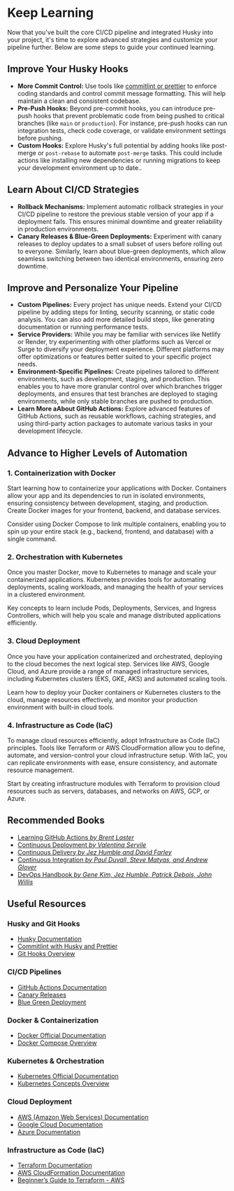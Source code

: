# Keep Learning

Now that you've built the core CI/CD pipeline and integrated Husky into your project, it's time to explore advanced strategies and customize your pipeline further. Below are some steps to guide your continued learning.

## Improve Your Husky Hooks
- **More Commit Control:** Use tools like [commitlint or prettier](https://theodorusclarence.com/shorts/husky-commitlint-prettier) to enforce coding standards and control commit message formatting. This will help maintain a clean and consistent codebase.
- **Pre-Push Hooks:** Beyond pre-commit hooks, you can introduce pre-push hooks that prevent problematic code from being pushed to critical branches (like `main` or `production`). For instance, pre-push hooks can run integration tests, check code coverage, or validate environment settings before pushing.
- **Custom Hooks:** Explore Husky's full potential by adding hooks like post-merge or `post-rebase` to automate `post-merge` tasks. This could include actions like installing new dependencies or running migrations to keep your development environment up to date..


## Learn About CI/CD Strategies
- **Rollback Mechanisms:** Implement automatic rollback strategies in your CI/CD pipeline to restore the previous stable version of your app if a deployment fails. This ensures minimal downtime and greater reliability in production environments.
- **Canary Releases & Blue-Green Deployments:** Experiment with canary releases to deploy updates to a small subset of users before rolling out to everyone. Similarly, learn about blue-green deployments, which allow seamless switching between two identical environments, ensuring zero downtime.

## Improve and Personalize Your Pipeline
- **Custom Pipelines:** Every project has unique needs. Extend your CI/CD pipeline by adding steps for linting, security scanning, or static code analysis. You can also add more detailed build steps, like generating documentation or running performance tests.
- **Service Providers:** While you may be familiar with services like Netlify or Render, try experimenting with other platforms such as Vercel or Surge to diversify your deployment experience. Different platforms may offer optimizations or features better suited to your specific project needs.
- **Environment-Specific Pipelines:** Create pipelines tailored to different environments, such as development, staging, and production. This enables you to have more granular control over which branches trigger deployments, and ensures that test branches are deployed to staging environments, while only stable branches are pushed to production.
- **Learn More aAbout GitHub Actions:** Explore advanced features of GitHub Actions, such as reusable workflows, caching strategies, and using third-party action packages to automate various tasks in your development lifecycle.

## Advance to Higher Levels of Automation

### 1. Containerization with Docker
Start learning how to containerize your applications with Docker. Containers allow your app and its dependencies to run in isolated environments, ensuring consistency between development, staging, and production. Create Docker images for your frontend, backend, and database services.

Consider using Docker Compose to link multiple containers, enabling you to spin up your entire stack (e.g., backend, frontend, and database) with a single command.

### 2. Orchestration with Kubernetes
Once you master Docker, move to Kubernetes to manage and scale your containerized applications. Kubernetes provides tools for automating deployments, scaling workloads, and managing the health of your services in a clustered environment.

Key concepts to learn include Pods, Deployments, Services, and Ingress Controllers, which will help you scale and manage distributed applications efficiently.

### 3. Cloud Deployment
Once you have your application containerized and orchestrated, deploying to the cloud becomes the next logical step. Services like AWS, Google Cloud, and Azure provide a range of managed infrastructure services, including Kubernetes clusters (EKS, GKE, AKS) and automated scaling tools.

Learn how to deploy your Docker containers or Kubernetes clusters to the cloud, manage resources effectively, and monitor your production environment with built-in cloud tools.

### 4. Infrastructure as Code (IaC)
To manage cloud resources efficiently, adopt Infrastructure as Code (IaC) principles. Tools like Terraform or AWS CloudFormation allow you to define, automate, and version-control your cloud infrastructure setup. With IaC, you can replicate environments with ease, ensure consistency, and automate resource management.

Start by creating infrastructure modules with Terraform to provision cloud resources such as servers, databases, and networks on AWS, GCP, or Azure.

## Recommended Books
- [Learning GitHub Actions *by Brent Laster*](https://www.oreilly.com/library/view/learning-github-actions/9781098131067/)
- [Continuous Deployment *by Valentina Servile*](https://www.oreilly.com/library/view/continuous-deployment/9781098146719/)
- [Continuous Delivery *by Jez Humble and David Farley*](https://martinfowler.com/books/continuousDelivery.html)
- [Continuous Integration *by Paul Duvall, Steve Matyas, and Andrew Glover*](https://martinfowler.com/books/duvall.html)
- [DevOps Handbook *by Gene Kim, Jez Humble, Patrick Debois, John Willis*](https://www.oreilly.com/library/view/the-devops-handbook/9781457191381/)

## Useful Resources

### Husky and Git Hooks
- [Husky Documentation](https://typicode.github.io/husky/)
- [Commitlint with Husky and Prettier](https://theodorusclarence.com/shorts/husky-commitlint-prettier)
- [Git Hooks Overview](https://git-scm.com/book/en/v2/Customizing-Git-Git-Hooks)

### CI/CD Pipelines
- [GitHub Actions Documentation](https://docs.github.com/en/actions)
- [Canary Releases](https://martinfowler.com/bliki/CanaryRelease.html)
- [Blue Green Deployment](https://martinfowler.com/bliki/BlueGreenDeployment.html)

### Docker & Containerization
- [Docker Official Documentation](https://docs.docker.com/)
- [Docker Compose Overview](https://docs.docker.com/compose/)

### Kubernetes & Orchestration
- [Kubernetes Official Documentation](https://kubernetes.io/docs/)
- [Kubernetes Concepts Overview](https://kubernetes.io/docs/concepts/)

### Cloud Deployment
- [AWS (Amazon Web Services) Documentation](https://aws.amazon.com/documentation/)
- [Google Cloud Documentation](https://cloud.google.com/docs)
- [Azure Documentation](https://docs.microsoft.com/en-us/azure/)

### Infrastructure as Code (IaC)
- [Terraform Documentation](https://www.terraform.io/docs/index.html)
- [AWS CloudFormation Documentation](https://aws.amazon.com/cloudformation/)
- [Beginner’s Guide to Terraform - AWS](https://learn.hashicorp.com/collections/terraform/aws-get-started) 